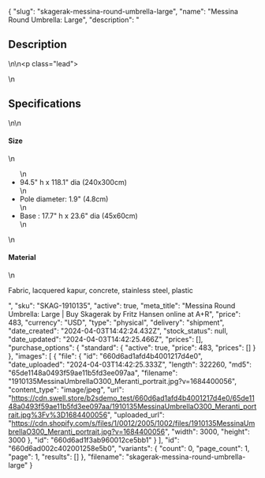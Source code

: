 {
  "slug": "skagerak-messina-round-umbrella-large",
  "name": "Messina Round Umbrella: Large",
  "description": "<h2>Description</h2>\n<!-- split -->\n<p class=\"lead\"><!-- split --></p>\n<h2>Specifications</h2>\n<!-- split -->\n<h4>Size</h4>\n<ul>\n<li>94.5\" h x 118.1\" dia (240x300cm)</li>\n<li>Pole diameter: 1.9\" (4.8cm)</li>\n<li>Base : 17.7\" h x 23.6\" dia (45x60cm)</li>\n</ul>\n<h4>Material</h4>\n<p>Fabric, lacquered kapur, concrete, stainless steel, plastic</p>",
  "sku": "SKAG-1910135",
  "active": true,
  "meta_title": "Messina Round Umbrella: Large | Buy  Skagerak by Fritz Hansen online at A+R",
  "price": 483,
  "currency": "USD",
  "type": "physical",
  "delivery": "shipment",
  "date_created": "2024-04-03T14:42:24.432Z",
  "stock_status": null,
  "date_updated": "2024-04-03T14:42:25.466Z",
  "prices": [],
  "purchase_options": {
    "standard": {
      "active": true,
      "price": 483,
      "prices": []
    }
  },
  "images": [
    {
      "file": {
        "id": "660d6ad1afd4b4001217d4e0",
        "date_uploaded": "2024-04-03T14:42:25.333Z",
        "length": 322260,
        "md5": "65de1148a0493f59ae11b5fd3ee097aa",
        "filename": "1910135MessinaUmbrellaO300_Meranti_portrait.jpg?v=1684400056",
        "content_type": "image/jpeg",
        "url": "https://cdn.swell.store/b2sdemo_test/660d6ad1afd4b4001217d4e0/65de1148a0493f59ae11b5fd3ee097aa/1910135MessinaUmbrellaO300_Meranti_portrait.jpg%3Fv%3D1684400056",
        "uploaded_url": "https://cdn.shopify.com/s/files/1/0012/2005/1002/files/1910135MessinaUmbrellaO300_Meranti_portrait.jpg?v=1684400056",
        "width": 3000,
        "height": 3000
      },
      "id": "660d6ad1f3ab960012ce5bb1"
    }
  ],
  "id": "660d6ad002c402001258e5b0",
  "variants": {
    "count": 0,
    "page_count": 1,
    "page": 1,
    "results": []
  },
  "filename": "skagerak-messina-round-umbrella-large"
}